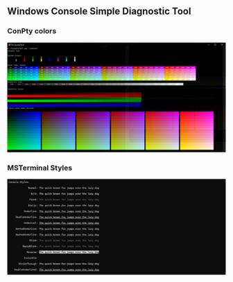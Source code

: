 
## Windows Console Simple Diagnostic Tool

### ConPty colors

![Example](ConsoleTool/ColorCubes.png?raw=true)

### MSTerminal Styles

![Example](ConsoleTool/TerminalStyles.png?raw=true)

